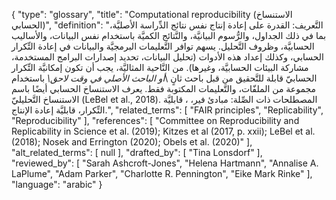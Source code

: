 {
    "type": "glossary",
    "title": "Computational reproducibility (الاستنساخ الحسابي)",
    "definition": "التَّعريف: القدرة على إعادة إنتاج نفس نتائج الدِّراسة الأصليَّة، بما في ذلك الجداول، والرُّسوم البيانيَّة، والنَّتائج الكميَّة باستخدام نفس البيانات، والأساليب الحسابيَّة، وظروف التَّحليل.  يسهم توافر التَّعليمات البرمجيَّة والبيانات في إعادة التِّكرار الحسابي، وكذلك إعداد هذه الأدوات (تحليل البيانات، تحديد إصدارات البرامج المستخدمة، مشاركة البيئات الحسابيَّة، وغيرها).  من النَّاحية المثاليَّة، يجب أن تكون إمكانيَّة التِّكرار الحسابيّ قابلة للتَّحقيق من قبل باحث ثانٍ \\_أو الباحث الأصلي في وقت لاحق\\_ باستخدام مجموعة من الملفّات، والتَّعليمات المكتوبة فقط.  يعرف الاستنساخ الحسابي أيضًا باسم الاستنساخ التَّحليليّ (LeBel et al., 2018).  المصطلحات ذات الصِّلة: مبادئ فير، ، قابليَّة التِّكرار، قابليَّة إعادة الإنتاج.",
    "related_terms": [
        "FAIR principles",
        "Replicability",
        "Reproducibility"
    ],
    "references": [
        "Committee on Reproducibility and Replicability in Science et al. (2019); Kitzes et al (2017, p. xxii); LeBel et al. (2018); Nosek and Errington (2020); Obels et al. (2020)"
    ],
    "alt_related_terms": [
        null
    ],
    "drafted_by": [
        "Tina Lonsdorf"
    ],
    "reviewed_by": [
        "Sarah Ashcroft-Jones",
        "Helena Hartmann",
        "Annalise A. LaPlume",
        "Adam Parker",
        "Charlotte R. Pennington",
        "Eike Mark Rinke"
    ],
    "language": "arabic"
}